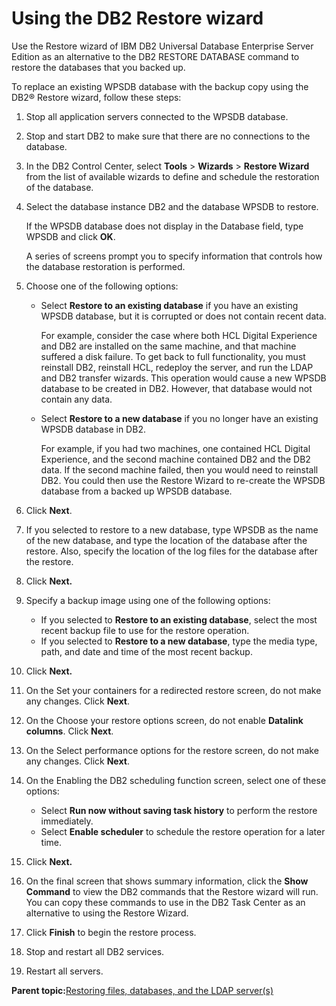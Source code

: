 # Using the DB2 Restore wizard

Use the Restore wizard of IBM DB2 Universal Database Enterprise Server Edition as an alternative to the DB2 RESTORE DATABASE command to restore the databases that you backed up.

To replace an existing WPSDB database with the backup copy using the DB2® Restore wizard, follow these steps:

1.  Stop all application servers connected to the WPSDB database.

2.  Stop and start DB2 to make sure that there are no connections to the database.

3.  In the DB2 Control Center, select **Tools** \> **Wizards** \> **Restore Wizard** from the list of available wizards to define and schedule the restoration of the database.

4.  Select the database instance DB2 and the database WPSDB to restore.

    If the WPSDB database does not display in the Database field, type WPSDB and click **OK**.

    A series of screens prompt you to specify information that controls how the database restoration is performed.

5.  Choose one of the following options:

    -   Select **Restore to an existing database** if you have an existing WPSDB database, but it is corrupted or does not contain recent data.

        For example, consider the case where both HCL Digital Experience and DB2 are installed on the same machine, and that machine suffered a disk failure. To get back to full functionality, you must reinstall DB2, reinstall HCL, redeploy the server, and run the LDAP and DB2 transfer wizards. This operation would cause a new WPSDB database to be created in DB2. However, that database would not contain any data.

    -   Select **Restore to a new database** if you no longer have an existing WPSDB database in DB2.

        For example, if you had two machines, one contained HCL Digital Experience, and the second machine contained DB2 and the DB2 data. If the second machine failed, then you would need to reinstall DB2. You could then use the Restore Wizard to re-create the WPSDB database from a backed up WPSDB database.

6.  Click **Next**.

7.  If you selected to restore to a new database, type WPSDB as the name of the new database, and type the location of the database after the restore. Also, specify the location of the log files for the database after the restore.

8.  Click **Next.**

9.  Specify a backup image using one of the following options:

    -   If you selected to **Restore to an existing database**, select the most recent backup file to use for the restore operation.
    -   If you selected to **Restore to a new database**, type the media type, path, and date and time of the most recent backup.
10. Click **Next.**

11. On the Set your containers for a redirected restore screen, do not make any changes. Click **Next**.

12. On the Choose your restore options screen, do not enable **Datalink columns**. Click **Next**.

13. On the Select performance options for the restore screen, do not make any changes. Click **Next**.

14. On the Enabling the DB2 scheduling function screen, select one of these options:

    -   Select **Run now without saving task history** to perform the restore immediately.
    -   Select **Enable scheduler** to schedule the restore operation for a later time.
15. Click **Next.**

16. On the final screen that shows summary information, click the **Show Command** to view the DB2 commands that the Restore wizard will run. You can copy these commands to use in the DB2 Task Center as an alternative to using the Restore Wizard.

17. Click **Finish** to begin the restore process.

18. Stop and restart all DB2 services.

19. Restart all servers.


**Parent topic:**[Restoring files, databases, and the LDAP server\(s\)](../admin-system/i_wadm_t_restr_winlinux.md)

